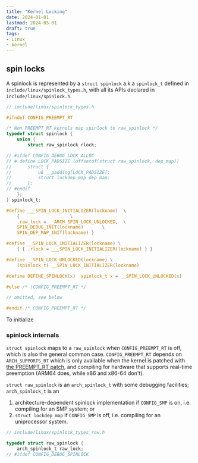```yaml
---
title: "Kernel Locking"
date: 2024-01-01
lastmod: 2024-05-01
draft: true
tags:
- Linux
- kernel
---
```


## spin locks

A spinlock is represented by a `struct spinlock` a.k.a `spinlock_t` defined in `include/linux/spinlock_types.h`, with all its APIs declared in `include/linux/spinlock.h`.

```c
// include/linux/spinlock_types.h

#ifndef CONFIG_PREEMPT_RT

/* Non PREEMPT_RT kernels map spinlock to raw_spinlock */
typedef struct spinlock {
	union {
		struct raw_spinlock rlock;

// #ifdef CONFIG_DEBUG_LOCK_ALLOC
// # define LOCK_PADSIZE (offsetof(struct raw_spinlock, dep_map))
// 		struct {
// 			u8 __padding[LOCK_PADSIZE];
// 			struct lockdep_map dep_map;
// 		};
// #endif
	};
} spinlock_t;

#define ___SPIN_LOCK_INITIALIZER(lockname)	\
	{					\
	.raw_lock = __ARCH_SPIN_LOCK_UNLOCKED,	\
	SPIN_DEBUG_INIT(lockname)		\
	SPIN_DEP_MAP_INIT(lockname) }

#define __SPIN_LOCK_INITIALIZER(lockname) \
	{ { .rlock = ___SPIN_LOCK_INITIALIZER(lockname) } }

#define __SPIN_LOCK_UNLOCKED(lockname) \
	(spinlock_t) __SPIN_LOCK_INITIALIZER(lockname)

#define DEFINE_SPINLOCK(x)	spinlock_t x = __SPIN_LOCK_UNLOCKED(x)

#else /* !CONFIG_PREEMPT_RT */

// omitted, see below

#endif /* CONFIG_PREEMPT_RT */
```

To initialize

### spinlock internals

`struct spinlock` maps to a `raw_spinlock` when `CONFIG_PREEMPT_RT` is off, which is also the general common case.
`CONFIG_PREEMPT_RT` depends on `ARCH_SUPPORTS_RT` which is only available when the kernel is patched with [the PREEMPT_RT patch](https://wiki.linuxfoundation.org/realtime/start), and compiling for hardware that supports real-time preemption (ARM64 does, while x86 and x86-64 don't).

`struct raw_spinlock` is an `arch_spinlock_t` with some debugging facilities;
`arch_spinlock_t` is an
1. architecture-dependent spinlock implementation if `CONFIG_SMP` is on, i.e. compiling for an SMP system; or
2. `struct lockdep_map` if `CONFIG_SMP` is off, i.e. compiling for an uniprocessor system.

```c
// include/linux/spinlock_types_raw.h

typedef struct raw_spinlock {
	arch_spinlock_t raw_lock;
// #ifdef CONFIG_DEBUG_SPINLOCK
